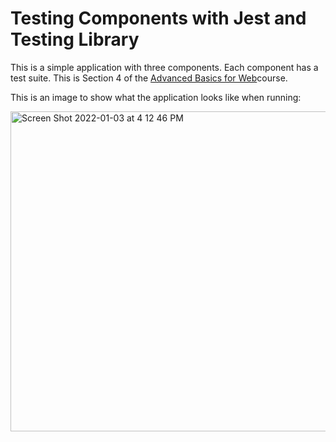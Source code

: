 # Testing Components with Jest and Testing Library

This is a simple application with three components. Each component has a test suite. This is Section 4 of the [Advanced Basics for Web](https://github.com/werner33/AdvancedBasicsForWeb)course. 

This is an image to show what the application looks like when running: 

<img width="512" alt="Screen Shot 2022-01-03 at 4 12 46 PM" src="https://user-images.githubusercontent.com/692461/148083145-b565cb79-2156-48e7-a620-95c4a71e2c32.png">

